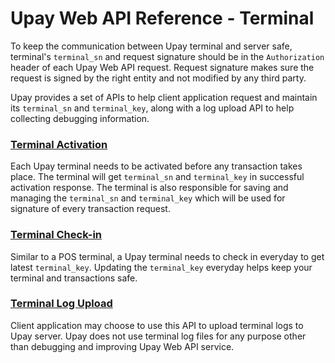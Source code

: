 # Upay Web API Reference - Terminal

To keep the communication between Upay terminal and server safe, terminal's `terminal_sn` and request signature should be in the `Authorization` header of each Upay Web API request. Request signature makes sure the request is signed by the right entity and not modified by any third party.

Upay provides a set of APIs to help client application request and maintain its `terminal_sn` and `terminal_key`, along with a log upload API to help collecting debugging information.

### [Terminal Activation](activate.md)

Each Upay terminal needs to be activated before any transaction takes place. The terminal will get `terminal_sn` and `terminal_key` in successful activation response. The terminal is also responsible for saving and managing the `terminal_sn` and `terminal_key` which will be used for signature of every transaction request.

### [Terminal Check-in](checkin.md)

Similar to a POS terminal, a Upay terminal needs to check in everyday to get latest `terminal_key`. Updating the `terminal_key` everyday helps keep your terminal and transactions safe.

### [Terminal Log Upload](log_upload.md)

Client application may choose to use this API to upload terminal logs to Upay server. Upay does not use terminal log files for any purpose other than debugging and improving Upay Web API service.

